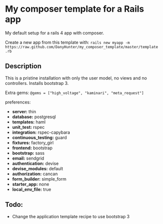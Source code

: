 My composer template for a Rails app
====================================

My default setup for a rails 4 app with composer.

Create a new app from this template with:
`rails new myapp -m https://raw.github.com/DanyHunter/my_composer_template/master/template.rb`

Description
-----------

This is a pristine installation with only the user model, no views and no controllers. Installs bootstrap 3.

Extra gems:
`@gems = ["high_voltage", "kaminari", "meta_request"]`

preferences:
*   **server:** thin
*   **database:** postgresql
*   **templates:** haml
*   **unit_test:** rspec
*   **integration:** rspec-capybara
*   **continuous_testing:** guard
*   **fixtures:** factory_girl
*   **frontend:** bootstrap
*   **bootstrap:** sass
*   **email:** sendgrid
*   **authentication:** devise
*   **devise_modules:** default
*   **authorization:** cancan
*   **form_builder:** simple_form
*   **starter_app:** none
*   **local_env_file:** true

Todo:
---

*   Change the application template recipe to use bootstrap 3
